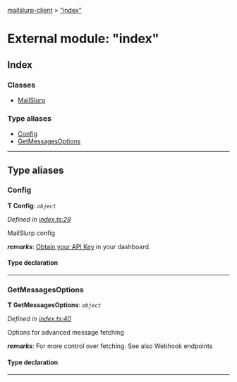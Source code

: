 [mailslurp-client](../README.md) > ["index"](../modules/_index_.md)

# External module: "index"

## Index

### Classes

* [MailSlurp](../classes/_index_.mailslurp.md)

### Type aliases

* [Config](_index_.md#config)
* [GetMessagesOptions](_index_.md#getmessagesoptions)

---

## Type aliases

<a id="config"></a>

###  Config

**Ƭ Config**: *`object`*

*Defined in [index.ts:29](https://github.com/mailslurp/mailslurp-client-ts-js/blob/39adc43/index.ts#L29)*

MailSlurp config

*__remarks__*: [Obtain your API Key](https://app.mailslurp.com) in your dashboard.

#### Type declaration

___
<a id="getmessagesoptions"></a>

###  GetMessagesOptions

**Ƭ GetMessagesOptions**: *`object`*

*Defined in [index.ts:40](https://github.com/mailslurp/mailslurp-client-ts-js/blob/39adc43/index.ts#L40)*

Options for advanced message fetching

*__remarks__*: For more control over fetching. See also Webhook endpoints

#### Type declaration

___

